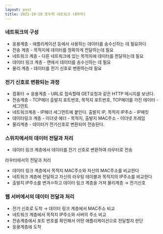 ```yaml
---
layout: post
title: 2021-10-28 모두의 네트워크 (8주차)
---
```


### 네트워크의 구성

- 응용계층 - 애플리케이션 등에서 사용하는 데이터를 송수신하는 데 필요하다
- 전송 계층 -  목적지에 데이터를 정확하게 전달하는데 필요
- 네트워크 계층 - 다른 네트워크에 있는 목적지에 데이터를 전달하는데 필요
- 데이터 링크 계층 - 랜에서 데이터를 송수신하는 데 필요
- 물리 계층 - 데이터를 전기 신호로 변환하는데 필요

### 전기 신호로 변환되는 과정

- 컴퓨터 → 응용계층 - URL로 접속할때 GET요청과 같은 HTTP 메시지를 보낸다.
- 전송계층 - TCP헤더 출발지 포트번호, 목적지 포트번호, TCP헤더를 가진 테이터 - 세그먼트
- 네트워크계층 - IP헤더 세그먼트에 붙인다. 출발지 IP, 목적지 IP주소 - IP패킷
- 데이터링크 계층 - 이더넷 헤더 - 목적지, 출발지 MAC주소 -  이더넷 프레임
- 물리계층 - 데이터가 전기신호로 변환되어 전송된다.

### 스위치에서의 데이터 전달과 처리

- 데이터 링크 계층에서 데이터를 전기 신호로 변환하여 라우터로 전송

라우터에서의 전달과 처리

- 데이터 링크 계층에서 목적지 MAC주소와 자신의 MAC주소를 비교한다
- 네트워크 계층에 전달하고 자신의 라우팅 테이블과 목적지의 IP주소를 비교한다
- 출발지 IP주소를 변겨ㅇ하고 데이터 링크 계층을 거져 물리계층 → 전기신호

### 웹 서버에서의 데이터 전달과 처리

- 전기 신호로 도착 → 데이터 링크 계층에서 MAC주소 비교
- 네트워크 계층에서 목적지 IP주소와 서버의 주소 비교
- 전송계층에서 포트 번호를 확인해서 어떤 애플리케이션으로 전달할지 판단
- 응용계층에 도착